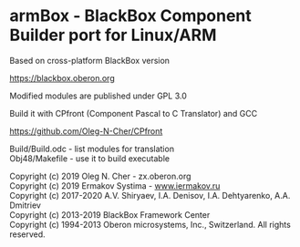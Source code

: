 armBox - BlackBox Component Builder port for Linux/ARM
======================================================

Based on cross-platform BlackBox version

  https://blackbox.oberon.org

Modified modules are published under GPL 3.0


Build it with CPfront (Component Pascal to C Translator) and GCC

  https://github.com/Oleg-N-Cher/CPfront

  Build/Build.odc - list modules for translation  
  Obj48/Makefile  - use it to build executable


Copyright (c) 2019 Oleg N. Cher - zx.oberon.org  
Copyright (c) 2019 Ermakov Systima - www.iermakov.ru  
Copyright (c) 2017-2020 A.V. Shiryaev, I.A. Denisov, I.A. Dehtyarenko, A.A. Dmitriev  
Copyright (c) 2013-2019 BlackBox Framework Center  
Copyright (c) 1994-2013 Oberon microsystems, Inc., Switzerland. All rights reserved.  
